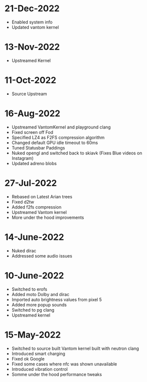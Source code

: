 # 21-Dec-2022
- Enabled system info
- Updated vantom kernel

# 13-Nov-2022
- Upstreamed Kernel

# 11-Oct-2022
- Source Upstream

# 16-Aug-2022
- Upstreamed VantomKernel and playground clang
- Fixed screen off Fod
- Specified LZ4 as F2FS compression algorithm
- Changed default GPU idle timeout to 60ms
- Tuned Statusbar Paddings
- Nuked opengl and switched back to skiavk (Fixes Blue videos on Instagram)
- Updated adreno blobs

# 27-Jul-2022
- Rebased on Latest Arian trees
- Fixed d2tw
- Added f2fs compression
- Upstreamed Vantom kernel
- More under the hood improvements

# 14-June-2022
- Nuked dirac
- Addressed some audio issues

# 10-June-2022
- Switched to erofs
- Added moto Dolby and dirac
- Imported auto brightness values from pixel 5
- Added more popup sounds 
- Switched to pg clang 
- Upstreamed kernel

# 15-May-2022
- Switched to source built Vantom kernel built with neutron clang
- Introduced smart charging
- Fixed ok Google
- Fixed some cases where nfc was shown unavailable
- Introduced vibration control
- Somme under the hood performance tweaks
